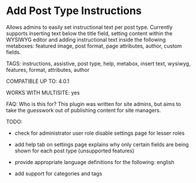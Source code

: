 Add Post Type Instructions
============================

Allows admins to easily set instructional text per post type.  Currently supports inserting text below the title field, setting content within the WYSIWYG editor and adding instructional text inside the following metaboxes: featured image, post format, page attributes, author, custom fields.

TAGS:
instructions, assistive, post type, help, metabox, insert text, wysiwyg, features, format, attributes, author

COMPATIBLE UP TO:
4.0.1

WORKS WITH MULTISITE:
yes

FAQ:
Who is this for?
    This plugin was written for site admins, but aims to take the guesswork out of publishing content for site managers.

TODO:
- check for administrator user role
    disable settings page for lesser roles
  
- add help tab on settings page
    explains why only certain fields are being shown for each post type (unsupported features)

- provide appropriate language definitions for the following:
    english

- add support for categories and tags

